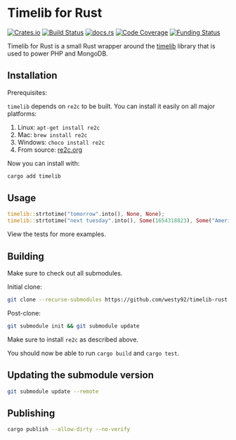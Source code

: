 # Timelib for Rust

[![Crates.io](https://img.shields.io/crates/v/timelib)](https://crates.io/crates/timelib)
[![Build Status](https://github.com/westy92/timelib-rust/actions/workflows/ci.yml/badge.svg)](https://github.com/westy92/timelib-rust/actions/workflows/ci.yml)
[![docs.rs](https://img.shields.io/docsrs/timelib)](https://docs.rs/timelib)
[![Code Coverage](https://codecov.io/gh/westy92/timelib-rust/branch/main/graph/badge.svg)](https://codecov.io/gh/westy92/timelib-rust)
[![Funding Status](https://img.shields.io/github/sponsors/westy92)](https://github.com/sponsors/westy92)

Timelib for Rust is a small Rust wrapper around the [timelib](https://github.com/derickr/timelib) library that is used to power PHP and MongoDB.

## Installation

Prerequisites:

`timelib` depends on `re2c` to be built. You can install it easily on all major platforms:

1. Linux: `apt-get install re2c`
1. Mac: `brew install re2c`
1. Windows: `choco install re2c`
1. From source: [re2c.org](https://re2c.org/)

Now you can install with:

```bash
cargo add timelib
```

## Usage

```rust
timelib::strtotime("tomorrow".into(), None, None);
timelib::strtotime("next tuesday".into(), Some(1654318823), Some("America/Chicago".into()));
```

View the tests for more examples.

## Building

Make sure to check out all submodules.

Initial clone:

```bash
git clone --recurse-submodules https://github.com/westy92/timelib-rust
```

Post-clone:

```bash
git submodule init && git submodule update
```

Make sure to install `re2c` as described above.

You should now be able to run `cargo build` and `cargo test`.

## Updating the submodule version

```bash
git submodule update --remote
```

## Publishing

```bash
cargo publish --allow-dirty --no-verify
```
